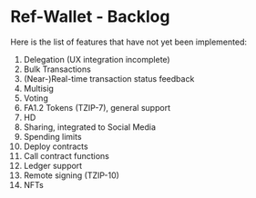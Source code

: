 # Ref-Wallet - Backlog

Here is the list of features that have not yet been implemented:

1. Delegation (UX integration incomplete)
1. Bulk Transactions
1. (Near-)Real-time transaction status feedback
1. Multisig
1. Voting
1. FA1.2 Tokens (TZIP-7), general support
1. HD
1. Sharing, integrated to Social Media
1. Spending limits
1. Deploy contracts
1. Call contract functions
1. Ledger support
1. Remote signing (TZIP-10)
1. NFTs
